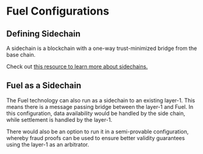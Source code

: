 # Fuel Configurations

## Defining Sidechain

A sidechain is a blockchain with a one-way trust-minimized bridge from the base chain.

Check out [this resource to learn more about sidechains.](https://ethereum.org/en/developers/docs/scaling/sidechains/)

## Fuel as a Sidechain

The Fuel technology can also run as a sidechain to an existing layer-1. This means there is a message passing bridge between the layer-1 and Fuel. In this configuration, data availability would be handled by the side chain, while settlement is handled by the layer-1.

There would also be an option to run it in a semi-provable configuration, whereby fraud proofs can be used to ensure better validity guarantees using the layer-1 as an arbitrator.
